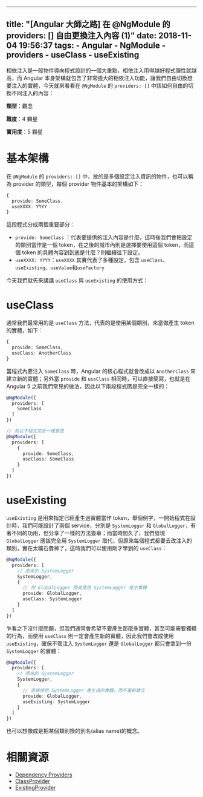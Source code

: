 

---
title: "[Angular 大師之路] 在 @NgModule 的 providers: [] 自由更換注入內容 (1)"
date: 2018-11-04 19:56:37
tags:
	- Angular
	- NgModule
	- providers
	- useClass
	- useExisting
---

相依注入是一般物件導向程式設計的一個大重點，相依注入用得越好程式彈性就越高，而 Angular 本身架構就包含了非常強大的相依注入功能，讓我們自由切換想要注入的實體，今天就來看看在 `@NgModule` 的 `providers: []` 中該如何自由的切換不同注入的內容：

<!-- more -->

**類型**：觀念

**難度**：4 顆星

**實用度**：5 顆星

# 基本架構

在 `@NgModule` 的  `providers: []` 中，放的是多個設定注入資訊的物件，也可以稱為 provider 的類型，每個 provider 物件基本的架構如下：

```typescript
{
  provide: SomeClass,
  useXXXX: YYYY
}
```

這段程式分成兩個重要部分：

- `provide: SomeClass` ：代表要提供的注入內容是什麼，這時後我們會把設定的類別當作是一個 token，在之後的城市內則是選擇要使用這個 token，而這個 token 的具體內容到到底是什麼？則繼續往下設定。
- `useXXXX: YYYY`：`useXXXX` 其實代表了多種設定，包含 `useClass`、 `useExisting`、`useValue`和`useFactory`

今天我們就先來講講 `useClass` 與 `useExisting` 的使用方式：

# useClass

通常我們最常用的是 `useClass` 方法，代表的是使用某個類別，來當做產生 token 的實體，如下：

```typescript
{
  provide: SomeClass,
  useClass: AnotherClass
}
```

當程式內要注入 `SomeClass` 時，Angular 的核心程式就會改成以 `AnotherClass` 來建立新的實體；另外當 `provide` 和 `useClass` 相同時，可以直接簡寫，也就是在 Angular 5 之前我們常見的做法，因此以下兩段程式碼是完全一樣的：

```typescript
@NgModule({
  providers: [
    SomeClass
  ]
})

// 和以下程式完全一樣意思
@NgModule({
  providers: [
    {
      provide: SomeClass,
      useClass: SomeClass
    }
  ]
})
```

# useExisting

`useExisting` 是用來指定已經產生過實體當作 token，舉個例字，一開始程式在設計時，我們可能設計了兩個 service，分別是 `SystemLogger` 和 `GlobalLogger`，有著不同的功用，但分享了一樣的方法簽章；而當時間久了，我們發現 `GlobalLogger` 應該完全用 `SystemLogger` 取代，但原來每個程式都要去改注入的類別，實在太曠石費神了，這時我們可以使用剛才學到的 `useClass`：

```typescript
@NgModule({
  providers: [
    // 原來的 SystemLogger
    SystemLogger,
    {
      // 把 GlobalLogger 換成使用 SystemLogger 產生實體
      provide: GlobalLogger,
      useClass: SystemLogger
    }
  ]
})
```

乍看之下沒什麼問題，但我們通常會希望不要產生那麼多實體，甚至可能需要獨體的行為，而使用 `useClass` 則一定會產生新的實體，因此我們會改成使用 `useExisting`，確保不管注入 `SystemLogger` 還是 `GlobalLogger` 都只會拿到一份 `SystemLogger` 的實體：

```typescript
@NgModule({
  providers: [
    // 原來的 SystemLogger
    SystemLogger,
    {
      // 直接使用 SystemLogger 產生過的實體，而不重新建立
      provide: GlobalLogger,
      useExisting: SystemLogger
    }
  ]
})
```

也可以想像成是把某個類別換的別名(alias name)的概念。

# 相關資源 

- [Dependency Providers](https://angular.io/guide/dependency-injection-providers)
- [ClassProvider](https://angular.io/api/core/ClassProvider)
- [ExistingProvider](https://angular.io/api/core/ExistingProvider)